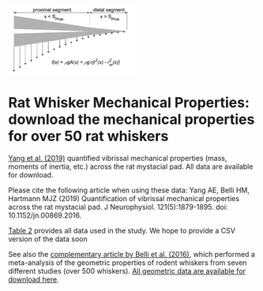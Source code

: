 
<img src="docs/ratMechanicalProperties.png" height="136px" width="256px" >

# Rat Whisker Mechanical Properties: download the mechanical properties for over 50 rat whiskers

[Yang et al. (2019)](https://journals.physiology.org/doi/full/10.1152/jn.00869.2016) quantified vibrissal mechanical properties (mass, moments of inertia, etc.) across the rat mystacial pad. All data are available for download.

Please cite the following article when using these data: Yang AE, Belli HM, Hartmann MJZ (2019) Quantification of vibrissal mechanical properties across the rat mystacial pad. J Neurophysiol. 121(5):1879-1895. doi: 10.1152/jn.00869.2016.  
  
[Table 2](https://github.com/SeNSE-lab/RatWhiskerMechanicalProperties/blob/main/whiskerMechanicalProperties.pdf) provides all data used in the study. We hope to provide a CSV version of the data soon

See also the [complementary article by Belli et al. (2016)](https://journals.physiology.org/doi/full/10.1152/jn.00054.2016), which performed a meta-analysis of the geometric properties of rodent whiskers from seven different studies (over 500 whiskers). [All geometric data are available for download here](https://github.com/SeNSE-lab/RatWhiskerGeometry/blob/master/readme.md).    